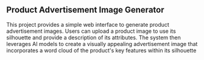 ## Product Advertisement Image Generator
This project provides a simple web interface to generate product advertisement images. Users can upload a product image to use its silhouette and provide a description of its attributes. The system then leverages AI models to create a visually appealing advertisement image that incorporates a word cloud of the product's key features within its silhouette
